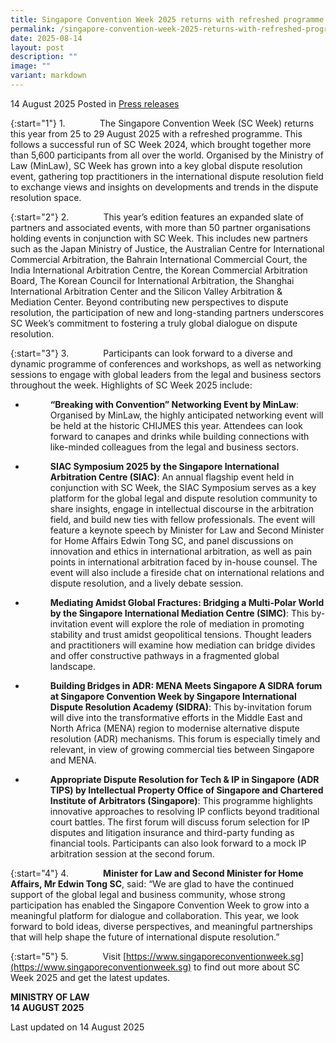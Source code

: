 ```yaml
---
title: Singapore Convention Week 2025 returns with refreshed programme
permalink: /singapore-convention-week-2025-returns-with-refreshed-programme/
date: 2025-08-14
layout: post
description: ""
image: ""
variant: markdown
---
```

14 August 2025 Posted in [Press releases](/news/press-releases)

{:start="1"}
1.&nbsp;&nbsp;&nbsp;&nbsp;&nbsp;&nbsp;&nbsp;&nbsp;&nbsp;&nbsp;&nbsp;&nbsp;&nbsp; The Singapore Convention Week (SC Week) returns this year from 25 to 29 August 2025 with a refreshed programme. This follows a successful run of SC Week 2024, which brought together more than 5,600 participants from all over the world. Organised by the Ministry of Law (MinLaw), SC Week has grown into a key global dispute resolution event, gathering top practitioners in the international dispute resolution field to exchange views and insights on developments and trends in the dispute resolution space.

{:start="2"}
2.&nbsp;&nbsp;&nbsp;&nbsp;&nbsp;&nbsp;&nbsp;&nbsp;&nbsp;&nbsp;&nbsp;&nbsp;&nbsp; This year’s edition features an expanded slate of partners and associated events, with more than 50 partner organisations holding events in conjunction with SC Week. This includes new partners such as the Japan Ministry of Justice, the Australian Centre for International Commercial Arbitration, the Bahrain International Commercial Court, the India International Arbitration Centre, the Korean Commercial Arbitration Board, The Korean Council for International Arbitration, the Shanghai International Arbitration Center and the Silicon Valley Arbitration &amp; Mediation Center. Beyond contributing new perspectives to dispute resolution, the participation of new and long-standing partners underscores SC Week’s commitment to fostering a truly global dialogue on dispute resolution.

{:start="3"}
3.&nbsp;&nbsp;&nbsp;&nbsp;&nbsp;&nbsp;&nbsp;&nbsp;&nbsp;&nbsp;&nbsp;&nbsp;&nbsp; Participants can look forward to a diverse and dynamic programme of conferences and workshops, as well as networking sessions to engage with global leaders from the legal and business sectors throughout the week. Highlights of SC Week 2025 include:

* <p style="margin-left: 40px"><b>“Breaking with Convention” Networking Event by MinLaw</b>: Organised by MinLaw, the highly anticipated networking event will be held at the historic CHIJMES this year. Attendees can look forward to canapes and drinks while building connections with like-minded colleagues from the legal and business sectors.</p>

* <p style="margin-left: 40px"><b>SIAC Symposium 2025 by the Singapore International Arbitration Centre (SIAC)</b>: An annual flagship event held in conjunction with SC Week, the SIAC Symposium serves as a key platform for the global legal and dispute resolution community to share insights, engage in intellectual discourse in the arbitration field, and build new ties with fellow professionals. The event will feature a keynote speech by Minister for Law and Second Minister for Home Affairs Edwin Tong SC, and panel discussions on innovation and ethics in international arbitration, as well as pain points in international arbitration faced by in-house counsel. The event will also include a fireside chat on international relations and dispute resolution, and a lively debate session.</p>

* <p style="margin-left: 40px"><b>Mediating Amidst Global Fractures: Bridging a Multi-Polar World by the Singapore International Mediation Centre (SIMC)</b>: This by-invitation event will explore the role of mediation in promoting stability and trust amidst geopolitical tensions. Thought leaders and practitioners will examine how mediation can bridge divides and offer constructive pathways in a fragmented global landscape.</p>

* <p style="margin-left: 40px"><b>Building Bridges in ADR: MENA Meets Singapore A SIDRA forum at Singapore Convention Week by Singapore International Dispute Resolution Academy (SIDRA)</b>: This by-invitation forum will dive into the transformative efforts in the Middle East and North Africa (MENA) region to modernise alternative dispute resolution (ADR) mechanisms. This forum is especially timely and relevant, in view of growing commercial ties between Singapore and MENA.</p>

* <p style="margin-left: 40px"><b>Appropriate Dispute Resolution for Tech &amp; IP in Singapore (ADR TIPS) by Intellectual Property Office of Singapore and Chartered Institute of Arbitrators (Singapore)</b>: This programme highlights innovative approaches to resolving IP conflicts beyond traditional court battles. The first forum will discuss forum selection for IP disputes and litigation insurance and third-party funding as financial tools. Participants can also look forward to a mock IP arbitration session at the second forum.</p>

{:start="4"}
4.&nbsp;&nbsp;&nbsp;&nbsp;&nbsp;&nbsp;&nbsp;&nbsp;&nbsp;&nbsp;&nbsp;&nbsp;&nbsp; **Minister for Law and Second Minister for Home Affairs, Mr Edwin Tong SC**, said: “We are glad to have the continued support of the global legal and business community, whose strong participation has enabled the Singapore Convention Week to grow into a meaningful platform for dialogue and collaboration. This year, we look forward to bold ideas, diverse perspectives, and meaningful partnerships that will help shape the future of international dispute resolution.”

{:start="5"}
5.&nbsp;&nbsp;&nbsp;&nbsp;&nbsp;&nbsp;&nbsp;&nbsp;&nbsp;&nbsp;&nbsp;&nbsp;&nbsp; Visit [https://www.singaporeconventionweek.sg](https://www.singaporeconventionweek.sg) to find out more about SC Week 2025 and get the latest updates.

<b>MINISTRY OF LAW</b><br>
<b>14 AUGUST 2025</b>

<p class="right-side-updated">Last updated on 14 August 2025</p>